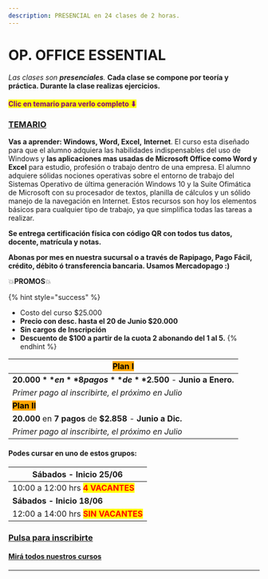 ```yaml
---
description: PRESENCIAL en 24 clases de 2 horas.
---
```


# OP. OFFICE ESSENTIAL

_Las clases son **presenciales**._ **Cada clase se compone por teoría y práctica.  Durante la clase realizas ejercicios.**&#x20;

#### <mark style="color:purple;">Clic en temario para verlo completo ⬇</mark>&#x20;

### [TEMARIO](https://iacquilmes.gitbook.io/officessential/)

**Vas a aprender: Windows, Word, Excel,** **Internet**. El curso esta diseñado para que el alumno adquiera las habilidades indispensables del uso de Windows y **las aplicaciones mas usadas de Microsoft Office como Word y Excel** para estudio, profesión o trabajo dentro de una empresa. El alumno adquiere sólidas nociones operativas sobre el entorno de trabajo del Sistemas Operativo de última generación Windows 10 y la Suite Ofimática de Microsoft con su procesador de textos, planilla de cálculos y un sólido manejo de la navegación en Internet. Estos recursos son hoy los elementos básicos para cualquier tipo de trabajo, ya que simplifica todas las tareas a realizar.

**Se entrega certificación física con código QR con todos tus datos, docente, matrícula y notas.**&#x20;

**Abonas por mes en nuestra sucursal o a través de Rapipago, Pago Fácil, crédito, débito ó transferencia bancaria. Usamos Mercadopago :)**&#x20;

💥**PROMOS**💥&#x20;

{% hint style="success" %}
* Costo del curso $25.000
* **Precio con desc. hasta el 20 de Junio $20.000**
* **Sin cargos de Inscripción**
* **Descuento de $100 a partir de la cuota 2 abonando del 1 al 5.**&#x20;
{% endhint %}

| <mark style="background-color:orange;">**Plan I**</mark>       |
| -------------------------------------------------------------- |
| **$20.000** en **8 pagos** de **$2.500** - **Junio a Enero.**  |
| _Primer pago al inscribirte, el próximo en Julio_              |
| <mark style="background-color:orange;">**Plan II**</mark>      |
| **20.000** en **7 pagos** de **$2.858** - **Junio a Dic.**     |
| _Primer pago al inscribirte, el próximo en Julio_              |

#### Podes cursar en uno de estos grupos:

| **Sábados - Inicio 25/06**                                          |
| ------------------------------------------------------------------- |
| 10:00 a 12:00 hrs  <mark style="color:red;">**4 VACANTES**</mark>   |
| **Sábados - Inicio 18/06**                                          |
| 12:00 a 14:00 hrs  <mark style="color:red;">**SIN VACANTES**</mark> |

### [Pulsa para inscribirte](http://wa.me/5491164622877?text=Me%20interesa%20el%20curso%20de%20Office%20Essential)

#### [Mirá todos nuestros cursos](./)

****
